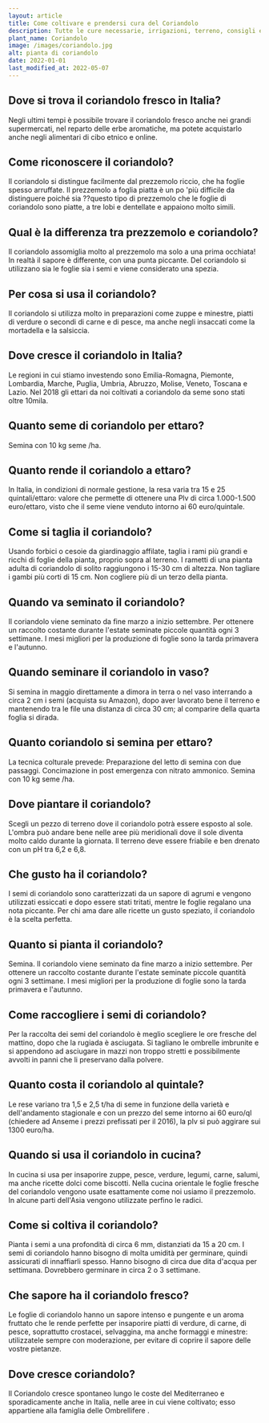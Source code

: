 ```yaml
---
layout: article
title: Come coltivare e prendersi cura del Coriandolo
description: Tutte le cure necessarie, irrigazioni, terreno, consigli e molto altro sulla coltivazione del Coriandolo
plant_name: Coriandolo
image: /images/coriandolo.jpg
alt: pianta di coriandolo
date: 2022-01-01
last_modified_at: 2022-05-07
---
```


## Dove si trova il coriandolo fresco in Italia?

Negli ultimi tempi è possibile trovare il coriandolo fresco anche nei grandi supermercati, nel reparto delle erbe aromatiche, ma potete acquistarlo anche negli alimentari di cibo etnico e online.

## Come riconoscere il coriandolo?

Il coriandolo si distingue facilmente dal prezzemolo riccio, che ha foglie spesso arruffate. Il prezzemolo a foglia piatta è un po 'più difficile da distinguere poiché sia ??questo tipo di prezzemolo che le foglie di coriandolo sono piatte, a tre lobi e dentellate e appaiono molto simili.

## Qual è la differenza tra prezzemolo e coriandolo?

Il coriandolo assomiglia molto al prezzemolo ma solo a una prima occhiata! In realtà il sapore è differente, con una punta piccante. Del coriandolo si utilizzano sia le foglie sia i semi e viene considerato una spezia.

## Per cosa si usa il coriandolo?

Il coriandolo si utilizza molto in preparazioni come zuppe e minestre, piatti di verdure o secondi di carne e di pesce, ma anche negli insaccati come la mortadella e la salsiccia.

## Dove cresce il coriandolo in Italia?

Le regioni in cui stiamo investendo sono Emilia-Romagna, Piemonte, Lombardia, Marche, Puglia, Umbria, Abruzzo, Molise, Veneto, Toscana e Lazio. Nel 2018 gli ettari da noi coltivati a coriandolo da seme sono stati oltre 10mila.

## Quanto seme di coriandolo per ettaro?

Semina con 10 kg seme /ha.

## Quanto rende il coriandolo a ettaro?

In Italia, in condizioni di normale gestione, la resa varia tra 15 e 25 quintali/ettaro: valore che permette di ottenere una Plv di circa 1.000-1.500 euro/ettaro, visto che il seme viene venduto intorno ai 60 euro/quintale.

## Come si taglia il coriandolo?

Usando forbici o cesoie da giardinaggio affilate, taglia i rami più grandi e ricchi di foglie della pianta, proprio sopra al terreno. I rametti di una pianta adulta di coriandolo di solito raggiungono i 15-30 cm di altezza. Non tagliare i gambi più corti di 15 cm. Non cogliere più di un terzo della pianta.

## Quando va seminato il coriandolo?

Il coriandolo viene seminato da fine marzo a inizio settembre. Per ottenere un raccolto costante durante l'estate seminate piccole quantità ogni 3 settimane. I mesi migliori per la produzione di foglie sono la tarda primavera e l'autunno.

## Quando seminare il coriandolo in vaso?

Si semina in maggio direttamente a dimora in terra o nel vaso interrando a circa 2 cm i semi (acquista su Amazon), dopo aver lavorato bene il terreno e mantenendo tra le file una distanza di circa 30 cm; al comparire della quarta foglia si dirada.

## Quanto coriandolo si semina per ettaro?

La tecnica colturale prevede: Preparazione del letto di semina con due passaggi. Concimazione in post emergenza con nitrato ammonico. Semina con 10 kg seme /ha.

## Dove piantare il coriandolo?

Scegli un pezzo di terreno dove il coriandolo potrà essere esposto al sole. L'ombra può andare bene nelle aree più meridionali dove il sole diventa molto caldo durante la giornata. Il terreno deve essere friabile e ben drenato con un pH tra 6,2 e 6,8.

## Che gusto ha il coriandolo?

I semi di coriandolo sono caratterizzati da un sapore di agrumi e vengono utilizzati essiccati e dopo essere stati tritati, mentre le foglie regalano una nota piccante. Per chi ama dare alle ricette un gusto speziato, il coriandolo è la scelta perfetta.

## Quanto si pianta il coriandolo?

Semina. Il coriandolo viene seminato da fine marzo a inizio settembre. Per ottenere un raccolto costante durante l'estate seminate piccole quantità ogni 3 settimane. I mesi migliori per la produzione di foglie sono la tarda primavera e l'autunno.

## Come raccogliere i semi di coriandolo?

Per la raccolta dei semi del coriandolo è meglio scegliere le ore fresche del mattino, dopo che la rugiada è asciugata. Si tagliano le ombrelle imbrunite e si appendono ad asciugare in mazzi non troppo stretti e possibilmente avvolti in panni che li preservano dalla polvere.

## Quanto costa il coriandolo al quintale?

Le rese variano tra 1,5 e 2,5 t/ha di seme in funzione della varietà e dell'andamento stagionale e con un prezzo del seme intorno ai 60 euro/ql (chiedere ad Anseme i prezzi prefissati per il 2016), la plv si può aggirare sui 1300 euro/ha.

## Quando si usa il coriandolo in cucina?

In cucina si usa per insaporire zuppe, pesce, verdure, legumi, carne, salumi, ma anche ricette dolci come biscotti. Nella cucina orientale le foglie fresche del coriandolo vengono usate esattamente come noi usiamo il prezzemolo. In alcune parti dell'Asia vengono utilizzate perfino le radici.

## Come si coltiva il coriandolo?

Pianta i semi a una profondità di circa 6 mm, distanziati da 15 a 20 cm. I semi di coriandolo hanno bisogno di molta umidità per germinare, quindi assicurati di innaffiarli spesso. Hanno bisogno di circa due dita d'acqua per settimana. Dovrebbero germinare in circa 2 o 3 settimane.

## Che sapore ha il coriandolo fresco?

Le foglie di coriandolo hanno un sapore intenso e pungente e un aroma fruttato che le rende perfette per insaporire piatti di verdure, di carne, di pesce, soprattutto crostacei, selvaggina, ma anche formaggi e minestre: utilizzatele sempre con moderazione, per evitare di coprire il sapore delle vostre pietanze.

## Dove cresce coriandolo?

Il Coriandolo cresce spontaneo lungo le coste del Mediterraneo e sporadicamente anche in Italia, nelle aree in cui viene coltivato; esso appartiene alla famiglia delle Ombrellifere .

